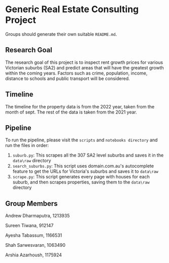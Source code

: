 # Generic Real Estate Consulting Project
Groups should generate their own suitable `README.md`.

## Research Goal
The research goal of this project is to inspect rent growth prices for various Victorian suburbs (SA2) and predict areas that will have the greatest growth within the coming years. Factors such as crime, population, income, distance to schools and public transport will be considered. 

## Timeline
The timeline for the property data is from the 2022 year, taken from the month of sept. The rest of the data is taken from the 2021 year. 

## Pipeline
To run the pipeline, please visit the `scripts` and `notebooks directory` and run the files in order:
1. `suburb.py`: This scrapes all the 307 SA2 level suburbs and saves it in the `data\raw` directory
2. `search_suburbs.py`: This script uses domain.com.au's autocomplete feature to get the URLs for Victoria's suburbs and saves it to `data\raw`
3. `scrape.py`: This script generates every page with houses for each suburb, and then scrapes properties, saving them to the `data\raw` directory




## Group Members 
Andrew Dharmaputra, 1213935

Sureen Tiwana, 912147

Ayesha Tabassum, 1166531

Shah Sarwesvaran, 1063490

Arshia Azarhoush, 1175924

